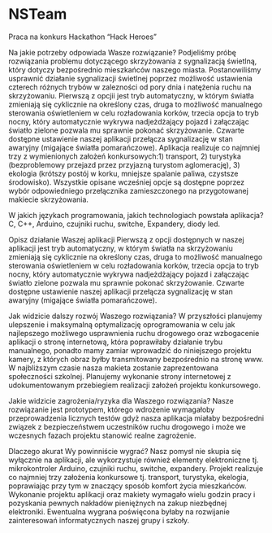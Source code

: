 # NSTeam
Praca na konkurs Hackathon “Hack Heroes”

Na jakie potrzeby odpowiada Wasze rozwiązanie?
Podjeliśmy próbę rozwiązania problemu dotyczącego skrzyżowania z sygnalizacją świetlną, który dotyczy bezpośrednio mieszkańców naszego miasta. Postanowiliśmy usprawnić działanie sygnalizacji świetlnej poprzez możliwość ustawienia czterech różnych trybów w zalezności od pory dnia i natężenia ruchu na skrzyżowaniu. Pierwszą z opcjii jest tryb automatyczny, w którym światła zmieniają się cyklicznie na określony czas, druga to możliwość manualnego sterowania oświetleniem w celu rozładowania korków, trzecia opcja to tryb nocny, który automatycznie wykrywa nadjeżdżający pojazd i załączając światło zielone pozwala  mu sprawnie pokonać skrzyżowanie. Czwarte dostępne ustawienie naszej aplikacji przełącza sygnalizację w stan awaryjny (migające światła pomarańczowe). Aplikacja realizuje co najmniej trzy z wymienionych założeń konkursowych:1) transport, 2) turystyka (bezproblemowy przejazd przez przyjazną turystom aglomerację), 3) ekologia (krótszy postój w korku, mniejsze spalanie paliwa, czystsze środowisko). Wszystkie opisane wcześniej opcje są dostępne poprzez wybór odpowiedniego przełącznika zamieszczonego na przygotowanej makiecie skrzyżowania.  

W jakich językach programowania, jakich technologiach powstała aplikacja?
C, C++, Arduino, czujniki ruchu, switche, Expandery, diody led.

Opisz działanie Waszej aplikacji 
Pierwszą z opcji dostępnych w naszej aplikacji jest tryb automatyczny, w którym światła na skrzyżowaniu zmieniają się cyklicznie na określony czas, druga to możliwość manualnego sterowania oświetleniem w celu rozładowania korków, trzecia opcja to tryb nocny, który automatycznie wykrywa nadjeżdżający pojazd i załączając światło zielone pozwala  mu sprawnie pokonać skrzyżowanie. Czwarte dostępne ustawienie naszej aplikacji przełącza sygnalizację w stan awaryjny (migające światła pomarańczowe).

Jak widzicie dalszy rozwój Waszego rozwiązania? 
W przyszłości planujemy ulepszenie i maksymalną optymalizację oprogramowania w celu jak najlepszego możliwego usprawnienia ruchu drogowego oraz wzbogacenie aplikacji o stronę internetową, która poprawiłaby działanie trybu manualnego, ponadto mamy zamiar wprowadzić do niniejszego projektu kamery, z których obraz byłby transmitowany bezpośrednio na stronę www. W najbliższym czasie nasza makieta zostanie zaprezentowana społeczności szkolnej. Planujemy wykonanie strony internetowej z udokumentowanym przebiegiem realizacji założeń projektu konkursowego.

Jakie widzicie zagrożenia/ryzyka dla Waszego rozwiązania?
Nasze rozwiązanie jest prototypem, którego wdrożenie wymagałoby przeprowadzenia licznych testów gdyż nasza aplikacja miałaby bezpośredni związek z bezpieczeństwem uczestników ruchu drogowego i może we wczesnych fazach projektu stanowić realne zagrożenie.

Dlaczego akurat Wy powinniście wygrać?
Nasz pomysł nie skupia się wyłącznie na aplikacji, ale wykorzystuje również elementy elektroniczne tj. mikrokontroler Arduino, czujniki ruchu, switche, expandery. Projekt realizuje co najmniej trzy założenia konkursowe tj. transport, turystyka, ekelogia, poprawiając przy tym w znaczący sposób komfort życia mieszkańców. Wykonanie projektu aplikacji oraz makiety wymagało wielu godzin pracy i pozyskania pewnych nakładów pieniężnych na zakup niezbędnej elektroniki. Ewentualna wygrana poświęcona byłaby na rozwijanie zainteresowań informatycznych naszej grupy i szkoły. 
